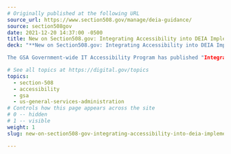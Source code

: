 ```yaml
---
# Originally published at the following URL
source_url: https://www.section508.gov/manage/deia-guidance/
source: section508gov
date: 2021-12-20 14:37:00 -0500
title: New on Section508.gov: Integrating Accessibility into DEIA Implementation Plans
deck: "**New on Section508.gov: Integrating Accessibility into DEIA Implementation Plans** &mdash; Accessibility, the “A” in DEIA, is a foundation on which the federal workforce must build diversity, equity and inclusion for people with disabilities. Without accessibility, we cannot truly achieve the others.

The GSA Government-wide IT Accessibility Program has published "Integrating Accessibility into Agency Diversity, Equity, Inclusion and Accessibility (DEIA) Implementation Plans," a guide designed to support the Accessibility roadmap outlined in the Government-wide Strategic Plan to Advance Diversity, Equity, Inclusion, and Accessibility in the Federal Workforce.  The guidance contained in this article is a preliminary step before offering broader updates to guidance and best practices materials to meet this objective."

# See all topics at https://digital.gov/topics
topics:
  - section-508
  - accessibility
  - gsa
  - us-general-services-administration
# Controls how this page appears across the site
# 0 -- hidden
# 1 -- visible
weight: 1
slug: new-on-section508-gov-integrating-accessibility-into-deia-implementation-plans

---
```

